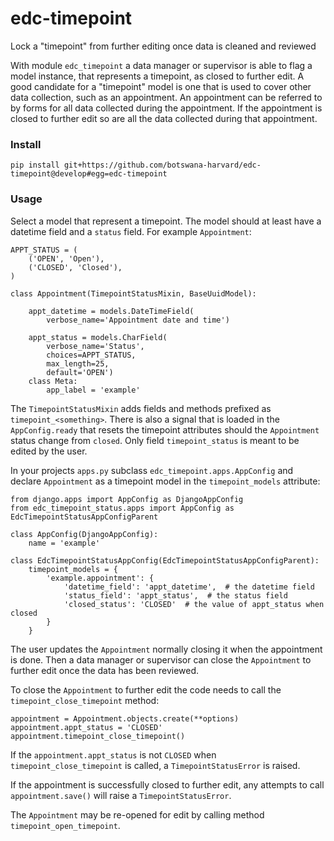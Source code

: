 # edc-timepoint

Lock a "timepoint" from further editing once data is cleaned and reviewed

With module `edc_timepoint` a data manager or supervisor is able to flag a model instance, that represents a timepoint, as closed to further edit. A good candidate for a "timepoint" model is one that is used to cover other data collection, such as an appointment. An appointment can be referred to by forms for all data collected during the appointment. If the appointment is closed to further edit so are all the data collected during that appointment. 


### Install

    pip install git+https://github.com/botswana-harvard/edc-timepoint@develop#egg=edc-timepoint
    
### Usage
    
Select a model that represent a timepoint. The model should at least have a datetime field and a `status` field. For example `Appointment`:

    APPT_STATUS = (
        ('OPEN', 'Open'),
        ('CLOSED', 'Closed'),
    )

    class Appointment(TimepointStatusMixin, BaseUuidModel):
    
        appt_datetime = models.DateTimeField(
            verbose_name='Appointment date and time')

        appt_status = models.CharField(
            verbose_name='Status',
            choices=APPT_STATUS,
            max_length=25,
            default='OPEN')
        class Meta:
            app_label = 'example'

The `TimepointStatusMixin` adds fields and methods prefixed as `timepoint_<something>`. There is also a signal that is loaded in the `AppConfig.ready` that resets the timepoint attributes should the `Appointment` status change from `closed`. Only field `timepoint_status` is meant to be edited by the user.

In your projects `apps.py` subclass `edc_timepoint.apps.AppConfig` and declare `Appointment` as a timepoint model in the `timepoint_models` attribute:

    from django.apps import AppConfig as DjangoAppConfig
    from edc_timepoint_status.apps import AppConfig as EdcTimepointStatusAppConfigParent
    
    class AppConfig(DjangoAppConfig):
        name = 'example'
    
    class EdcTimepointStatusAppConfig(EdcTimepointStatusAppConfigParent):
        timepoint_models = {
            'example.appointment': {
                'datetime_field': 'appt_datetime',  # the datetime field
                'status_field': 'appt_status',  # the status field
                'closed_status': 'CLOSED'  # the value of appt_status when closed
            }
        }
        
The user updates the `Appointment` normally closing it when the appointment is done. Then a data manager or supervisor can close the `Appointment` to further edit once the data has been reviewed.

To close the `Appointment` to further edit the code needs to call the `timepoint_close_timepoint` method:

    appointment = Appointment.objects.create(**options)
    appointment.appt_status = 'CLOSED'
    appointment.timepoint_close_timepoint()
    
If the `appointment.appt_status` is not `CLOSED` when `timepoint_close_timepoint` is called, a `TimepointStatusError` is raised.
    
If the appointment is successfully closed to further edit, any attempts to call `appointment.save()` will raise a `TimepointStatusError`.

The `Appointment` may be re-opened for edit by calling method `timepoint_open_timepoint`.




